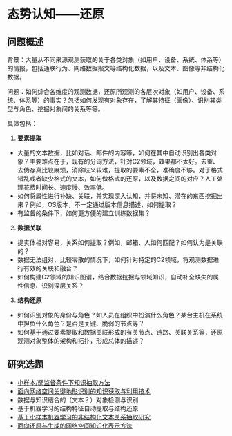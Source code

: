 
# 态势认知——还原

## 问题概述

背景：大量从不同来源观测获取的关于各类对象（如用户、设备、系统、体系等）的情报，包括通联行为、网络数据报文等结构化数据，以及文本、图像等非结构化数据。

问题：如何综合各维度的观测数据，还原所观测的各层次对象（如用户、设备、系统、体系等）的事实？包括如何发现有对象存在，了解其特征（画像）、识别其类型与角色、挖掘对象间的关系等等。

具体包括：
1. **要素提取**
 - 大量的文本数据，比如对话、邮件的内容等，如何在其中自动识别出各类对象？主要难点在于，现有的分词方法，针对C2领域，效果都不太好。去重、去伪存真比较麻烦，消除歧义较难，提取的要素不全，准确度不够。对于格式错乱或者缺少格式的文本，如何做格式的还原，以及数据之间的对应？人工处理花费时间长、速度慢、效率低。
 - 如何将属性进行补缺、关联，并实现深入认知，并将未知、潜在的东西挖掘出来？例如，OS版本，不一定通过版本信息描述，如何提取？
 - 有监督的条件下，如何更方便的建立训练数据集？

2. **数据关联**
 - 提实体相对容易，关系如何提取？例如，邮箱、人如何匹配？如何认为是关联的？
 - 数据无法组对、比较零散的情况下，如何针对特定的C2领域，将观测数据进行有效的关联和融合？
 - 如何构建C2领域的知识图谱，结合数据挖掘与领域知识，自动补全缺失的属性信息、识别深层关系？

3. **结构还原**
 - 如何识别对象的身份与角色？如人员在组织中扮演什么角色？某台主机在系统中担负什么角色？是否是关键、脆弱的节点等？
 - 如何基于通过要素提取和数据关联形成的有关节点、链路、关联关系等，还原观测对象整体的架构和拓扑，形成总体的描述？


## 研究选题
 - [小样本/弱监督条件下知识抽取方法](./SA_Uncover_Knowledge.md)
 - [面向网络空间关键地形识别的知识获取与利用技术](./SA_Uncover_Kdata.md)
 - 数据与知识结合的（文本？）对象检测与识别
 - 基于机器学习的结构特征自动提取与结构还原
 - [基于小样本机器学习的非结构化文本关系抽取研究](./SA_Uncover_RE.md)
 - [面向还原与生成的网络空间知识化表示方法](./SA_Uncover_Reduction.md)
